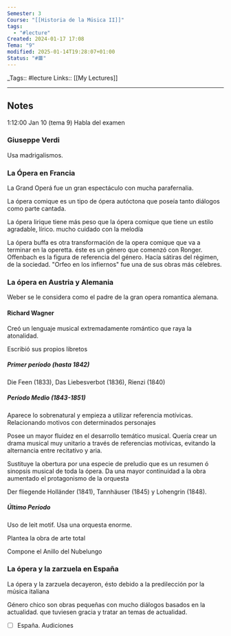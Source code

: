 ```yaml
---
Semester: 3
Course: "[[Historia de la Música II]]"
tags:
  - "#lecture"
Created: 2024-01-17 17:08
Tema: "9"
modified: 2025-01-14T19:28:07+01:00
Status: "#🟥"
---
```


\_Tags::  #lecture 
Links:: [[My Lectures]]
___

## Notes

1:12:00 Jan 10 (tema 9) Habla del examen

### Giuseppe Verdi

Usa madrigalismos. 


### La Ópera en Francia

La Grand Operá fue un gran espectáculo con mucha parafernalia.

La ópera comique es un tipo de ópera autóctona que poseía tanto diálogos como parte cantada.

La ópera lirique tiene más peso que la ópera comique que tiene un estilo agradable, lírico. mucho cuidado con la melodía

La ópera buffa es otra transformación de la opera comique que va a terminar en la operetta. éste es un género que comenzó con Ronger. Offenbach es la figura de referencia del género. Hacía sátiras del régimen, de la sociedad. "Orfeo en los infiernos" fue una de sus obras más célebres.

### La ópera en Austria y Alemania

Weber se le considera como el padre de la gran opera romantica alemana.

#### Richard Wagner

Creó un lenguaje musical extremadamente romántico que raya la atonalidad. 

Escribió sus propios libretos

##### Primer período (hasta 1842)

Die Feen (1833), Das Liebesverbot (1836), Rienzi (1840)



##### Período Medio (1843-1851)

Aparece lo sobrenatural y empieza a utilizar referencia motívicas. Relacionando motivos con determinados personajes

Posee un mayor fluidez en el desarrollo temático musical. Quería crear un drama musical muy unitario a través de referencias motívicas, evitando la alternancia entre recitativo y aria. 

Sustituye la obertura por una especie de preludio que es un resumen ó sinopsis musical de toda la ópera. Da una mayor continuidad a la obra aumentado el protagonismo de la orquesta

Der fliegende Holländer (1841), Tannhäuser (1845) y Lohengrin (1848).
##### Último Período

Uso de leit motif. Usa una orquesta enorme. 

Plantea la obra de arte total

Compone el Anillo del Nubelungo

### La ópera y la zarzuela en España

La ópera y la zarzuela decayeron, ésto debido a la predilección por la música italiana

Género chico son obras pequeñas con mucho diálogos basados en la actualidad. que tuviesen gracia y tratar an temas de actualidad.

- [ ] España. Audiciones










